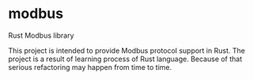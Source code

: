 # modbus
Rust Modbus library

This project is intended to provide Modbus protocol support in Rust.
The project is a result of learning process of Rust language. Because of that serious refactoring may happen from time to time.
